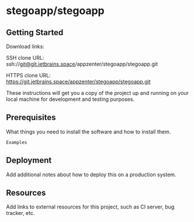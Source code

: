 # stegoapp/stegoapp



## Getting Started

Download links:

SSH clone URL: ssh://git@git.jetbrains.space/appzenter/stegoapp/stegoapp.git

HTTPS clone URL: https://git.jetbrains.space/appzenter/stegoapp/stegoapp.git



These instructions will get you a copy of the project up and running on your local machine for development and testing purposes.

## Prerequisites

What things you need to install the software and how to install them.

```
Examples
```

## Deployment

Add additional notes about how to deploy this on a production system.

## Resources

Add links to external resources for this project, such as CI server, bug tracker, etc.
